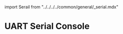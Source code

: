 import Serail from "../../../../common/general/\_serial.mdx"

# UART Serial Console

<Serail platform="rk" />

